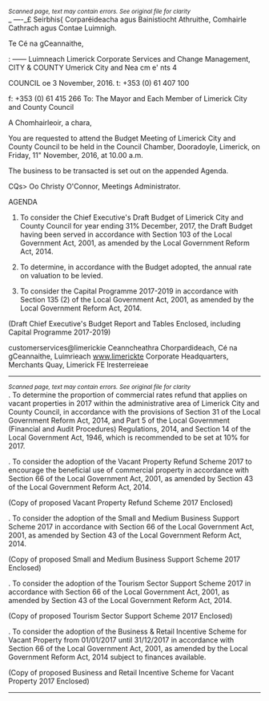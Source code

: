*<small>Scanned page, text may contain errors. See original file for clarity</small>*  
_ —-_£ Seirbhis{ Corparéideacha agus Bainistiocht Athruithe,
Comhairle Cathrach agus Contae Luimnigh.

Te Cé na gCeannaithe,

: —— Luimneach
Limerick Corporate Services and Change Management,
CITY & COUNTY Umerick City and Nea cm
e' nts 4

COUNCIL oe
3 November, 2016. t: +353 (0) 61 407 100

f: +353 (0) 61 415 266
To: The Mayor and Each Member of Limerick City and
County Council

A Chomhairleoir, a chara,

You are requested to attend the Budget Meeting of Limerick City and County
Council to be held in the Council Chamber, Dooradoyle, Limerick, on Friday, 11"
November, 2016, at 10.00 a.m.

The business to be transacted is set out on the appended Agenda.

CQs> Oo
Christy O'Connor,
Meetings Administrator.

AGENDA

1. To consider the Chief Executive's Draft Budget of Limerick City and County
Council for year ending 31% December, 2017, the Draft Budget having been
served in accordance with Section 103 of the Local Government Act, 2001, as
amended by the Local Government Reform Act, 2014.

2. To determine, in accordance with the Budget adopted, the annual rate on
valuation to be levied.

3. To consider the Capital Programme 2017-2019 in accordance with Section
135 (2) of the Local Government Act, 2001, as amended by the Local
Government Reform Act, 2014.

(Draft Chief Executive's Budget Report and Tables Enclosed,
including Capital Programme 2017-2019)

customerservices@limerickie
Ceanncheathra Chorpardideach, Cé na gCeannaithe, Luimrieach www.limerickte
Corporate Headquarters, Merchants Quay, Limerick FE lresterreieae

---
*<small>Scanned page, text may contain errors. See original file for clarity</small>*  
. To determine the proportion of commercial rates refund that applies on vacant
properties in 2017 within the administrative area of Limerick City and County
Council, in accordance with the provisions of Section 31 of the Local
Government Reform Act, 2014, and Part 5 of the Local Government (Financial
and Audit Procedures) Regulations, 2014, and Section 14 of the Local
Government Act, 1946, which is recommended to be set at 10% for 2017.

. To consider the adoption of the Vacant Property Refund Scheme 2017 to
encourage the beneficial use of commercial property in accordance with
Section 66 of the Local Government Act, 2001, as amended by Section 43 of
the Local Government Reform Act, 2014.

(Copy of proposed Vacant Property Refund Scheme 2017 Enclosed)

. To consider the adoption of the Small and Medium Business Support Scheme
2017 in accordance with Section 66 of the Local Government Act, 2001, as
amended by Section 43 of the Local Government Reform Act, 2014.

(Copy of proposed Small and Medium Business Support Scheme 2017
Enclosed)

. To consider the adoption of the Tourism Sector Support Scheme 2017 in
accordance with Section 66 of the Local Government Act, 2001, as amended
by Section 43 of the Local Government Reform Act, 2014.

(Copy of proposed Tourism Sector Support Scheme 2017 Enclosed)

. To consider the adoption of the Business & Retail Incentive Scheme for
Vacant Property from 01/01/2017 until 31/12/2017 in accordance with Section
66 of the Local Government Act, 2001, as amended by the Local Government
Reform Act, 2014 subject to finances available.

(Copy of proposed Business and Retail Incentive Scheme for Vacant Property
2017 Enclosed)

---
